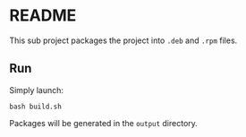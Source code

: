 # README

This sub project packages the project into `.deb` and `.rpm` files.

## Run

Simply launch: 

```
bash build.sh
```

Packages will be generated in the `output` directory.

